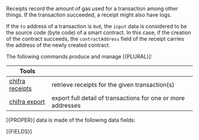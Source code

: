 <!-- markdownlint-disable MD033 MD036 MD041 -->
Receipts record the amount of gas used for a transaction among other things. If the transaction succeeded, a receipt might also have logs.

If the `to` address of a transaction is `0x0`, the `input` data is considered to be the source code (byte code) of a smart contract. In this case, if the creation of the contract succeeds, the `contractAddress` field of the receipt carries the address of the newly created contract.

The following commands produce and manage [{PLURAL}]:

| Tools                                                      |                                                              |
| ---------------------------------------------------------- | ------------------------------------------------------------ |
| [chifra receipts](/docs/chifra/chaindata/#chifra-receipts) | retrieve receipts for the given transaction(s)               |
| [chifra export](/docs/chifra/accounts/#chifra-export)      | export full detail of transactions for one or more addresses |

[{PROPER}] data is made of the following data fields:

[{FIELDS}]
